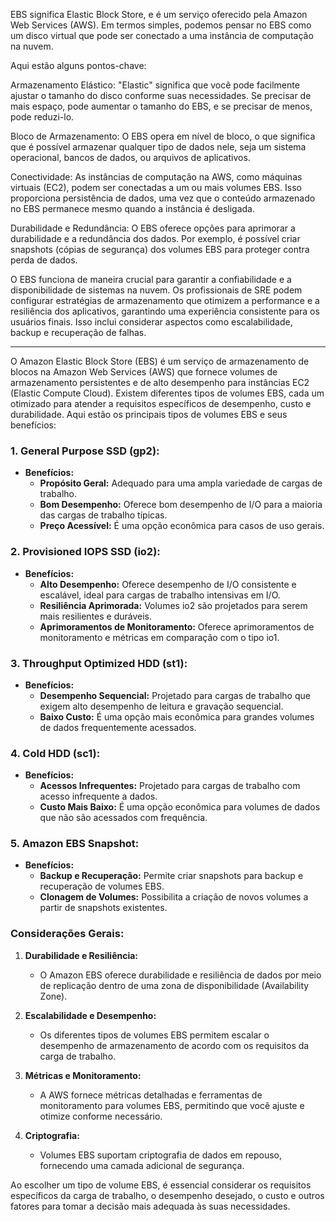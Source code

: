 EBS significa Elastic Block Store, e é um serviço oferecido pela Amazon Web Services (AWS). Em termos simples, podemos pensar no EBS como um disco virtual que pode ser conectado a uma instância de computação na nuvem.

Aqui estão alguns pontos-chave:

Armazenamento Elástico: "Elastic" significa que você pode facilmente ajustar o tamanho do disco conforme suas necessidades. Se precisar de mais espaço, pode aumentar o tamanho do EBS, e se precisar de menos, pode reduzi-lo.

Bloco de Armazenamento: O EBS opera em nível de bloco, o que significa que é possível armazenar qualquer tipo de dados nele, seja um sistema operacional, bancos de dados, ou arquivos de aplicativos.

Conectividade: As instâncias de computação na AWS, como máquinas virtuais (EC2), podem ser conectadas a um ou mais volumes EBS. Isso proporciona persistência de dados, uma vez que o conteúdo armazenado no EBS permanece mesmo quando a instância é desligada.

Durabilidade e Redundância: O EBS oferece opções para aprimorar a durabilidade e a redundância dos dados. Por exemplo, é possível criar snapshots (cópias de segurança) dos volumes EBS para proteger contra perda de dados.

O EBS funciona de maneira crucial para garantir a confiabilidade e a disponibilidade de sistemas na nuvem. Os profissionais de SRE podem configurar estratégias de armazenamento que otimizem a performance e a resiliência dos aplicativos, garantindo uma experiência consistente para os usuários finais. Isso inclui considerar aspectos como escalabilidade, backup e recuperação de falhas.

***
O Amazon Elastic Block Store (EBS) é um serviço de armazenamento de blocos na Amazon Web Services (AWS) que fornece volumes de armazenamento persistentes e de alto desempenho para instâncias EC2 (Elastic Compute Cloud). Existem diferentes tipos de volumes EBS, cada um otimizado para atender a requisitos específicos de desempenho, custo e durabilidade. Aqui estão os principais tipos de volumes EBS e seus benefícios:

### 1. **General Purpose SSD (gp2):**

- **Benefícios:**
  - **Propósito Geral:** Adequado para uma ampla variedade de cargas de trabalho.
  - **Bom Desempenho:** Oferece bom desempenho de I/O para a maioria das cargas de trabalho típicas.
  - **Preço Acessível:** É uma opção econômica para casos de uso gerais.

### 2. **Provisioned IOPS SSD (io2):**

- **Benefícios:**
  - **Alto Desempenho:** Oferece desempenho de I/O consistente e escalável, ideal para cargas de trabalho intensivas em I/O.
  - **Resiliência Aprimorada:** Volumes io2 são projetados para serem mais resilientes e duráveis.
  - **Aprimoramentos de Monitoramento:** Oferece aprimoramentos de monitoramento e métricas em comparação com o tipo io1.

### 3. **Throughput Optimized HDD (st1):**

- **Benefícios:**
  - **Desempenho Sequencial:** Projetado para cargas de trabalho que exigem alto desempenho de leitura e gravação sequencial.
  - **Baixo Custo:** É uma opção mais econômica para grandes volumes de dados frequentemente acessados.

### 4. **Cold HDD (sc1):**

- **Benefícios:**
  - **Acessos Infrequentes:** Projetado para cargas de trabalho com acesso infrequente a dados.
  - **Custo Mais Baixo:** É uma opção econômica para volumes de dados que não são acessados com frequência.

### 5. **Amazon EBS Snapshot:**

- **Benefícios:**
  - **Backup e Recuperação:** Permite criar snapshots para backup e recuperação de volumes EBS.
  - **Clonagem de Volumes:** Possibilita a criação de novos volumes a partir de snapshots existentes.

### Considerações Gerais:

1. **Durabilidade e Resiliência:**
   - O Amazon EBS oferece durabilidade e resiliência de dados por meio de replicação dentro de uma zona de disponibilidade (Availability Zone).

2. **Escalabilidade e Desempenho:**
   - Os diferentes tipos de volumes EBS permitem escalar o desempenho de armazenamento de acordo com os requisitos da carga de trabalho.

3. **Métricas e Monitoramento:**
   - A AWS fornece métricas detalhadas e ferramentas de monitoramento para volumes EBS, permitindo que você ajuste e otimize conforme necessário.

4. **Criptografia:**
   - Volumes EBS suportam criptografia de dados em repouso, fornecendo uma camada adicional de segurança.

Ao escolher um tipo de volume EBS, é essencial considerar os requisitos específicos da carga de trabalho, o desempenho desejado, o custo e outros fatores para tomar a decisão mais adequada às suas necessidades.